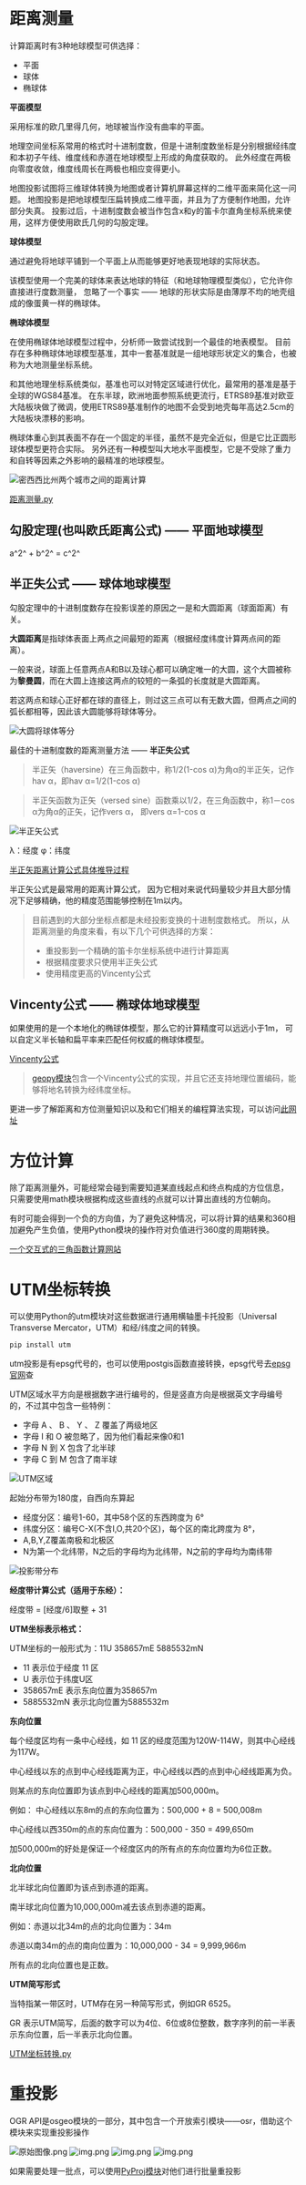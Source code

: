 # 距离测量

计算距离时有3种地球模型可供选择：

- 平面
- 球体
- 椭球体

**平面模型**

采用标准的欧几里得几何，地球被当作没有曲率的平面。

地理空间坐标系常用的格式时十进制度数，但是十进制度数坐标是分别根据经纬度和本初子午线、维度线和赤道在地球模型上形成的角度获取的。 此外经度在两极向零度收敛，维度线周长在两极也相应变得更小。

地图投影试图将三维球体转换为地图或者计算机屏幕这样的二维平面来简化这一问题。 地图投影是把地球模型压扁转换成二维平面，并且为了方便制作地图，允许部分失真。
投影过后，十进制度数会被当作包含x和y的笛卡尔直角坐标系统来使用，这样方便使用欧氏几何的勾股定理。

**球体模型**

通过避免将地球平铺到一个平面上从而能够更好地表现地球的实际状态。

该模型使用一个完美的球体来表达地球的特征（和地球物理模型类似），它允许你直接进行度数测量， 忽略了一个事实 —— 地球的形状实际是由薄厚不均的地壳组成的像蛋黄一样的椭球体。

**椭球体模型**

在使用椭球体地球模型过程中，分析师一致尝试找到一个最佳的地表模型。 目前存在多种椭球体地球模型基准，其中一套基准就是一组地球形状定义的集合，也被称为大地测量坐标系统。

和其他地理坐标系统类似，基准也可以对特定区域进行优化，最常用的基准是基于全球的WGS84基准。
在东半球，欧洲地面参照系统更流行，ETRS89基准对欧亚大陆板块做了微调，使用ETRS89基准制作的地图不会受到地壳每年高达2.5cm的大陆板块漂移的影响。

椭球体重心到其表面不存在一个固定的半径，虽然不是完全近似，但是它比正圆形球体模型更符合实际。 另外还有一种模型叫大地水平面模型，它是不受除了重力和自转等因素之外影响的最精准的地球模型。

![密西西比州两个城市之间的距离计算](img/密西西比州两个城市之间的距离计算.jpg)

[距离测量.py](<./距离测量.py>)

## 勾股定理(也叫欧氏距离公式) —— 平面地球模型

a^2^ + b^2^ = c^2^

## 半正失公式 —— 球体地球模型

勾股定理中的十进制度数存在投影误差的原因之一是和大圆距离（球面距离）有关。

**大圆距离**是指球体表面上两点之间最短的距离（根据经度纬度计算两点间的距离）。

一般来说，球面上任意两点A和B以及球心都可以确定唯一的大圆，这个大圆被称为**黎曼圆**，而在大圆上连接这两点的较短的一条弧的长度就是大圆距离。

若这两点和球心正好都在球的直径上，则过这三点可以有无数大圆，但两点之间的弧长都相等，因此该大圆能够将球体等分。

![大圆将球体等分](img/大圆将球体等分.jpg)

最佳的十进制度数的距离测量方法 —— **半正失公式**

> 半正矢（haversine）在三角函数中，称1/2(1-cos α)为角α的半正矢，记作hav α，即hav α=1/2(1-cos α)

> 半正矢函数为正矢（versed sine）函数乘以1/2，在三角函数中，称1－cos α为角α的正矢，记作vers α， 即vers α=1-cos α

![半正矢公式](img/半正矢公式.png)

λ：经度 φ：纬度

[半正矢距离计算公式具体推导过程](<https://en.wikipedia.org/wiki/Haversine_formula>)

半正矢公式是最常用的距离计算公式，
因为它相对来说代码量较少并且大部分情况下足够精确，他的精度范围能够控制在1m以内。

> 目前遇到的大部分坐标点都是未经投影变换的十进制度数格式。
> 所以，从距离测量的角度来看，有以下几个可供选择的方案：
> - 重投影到一个精确的笛卡尔坐标系统中进行计算距离
> - 根据精度要求只使用半正失公式
> - 使用精度更高的Vincenty公式

## Vincenty公式 —— 椭球体地球模型

如果使用的是一个本地化的椭球体模型，那么它的计算精度可以远远小于1m，
可以自定义半长轴和扁平率来匹配任何权威的椭球体模型。

[Vincenty公式](<https://en.wikipedia.org/wiki/Vincenty%27s_formulae>)

> [geopy模块](<https://geopy.readthedocs.io/en/latest/>)包含一个Vincenty公式的实现，并且它还支持地理位置编码，能够将地名转换为经纬度坐标。

更进一步了解距离和方位测量知识以及和它们相关的编程算法实现，可以访问[此网址](<http://www.movable-type.co.uk/scripts/latlong.html>)

# 方位计算

除了距离测量外，可能经常会碰到需要知道某直线起点和终点构成的方位信息，
只需要使用math模块根据构成这些直线的点就可以计算出直线的方位朝向。

有时可能会得到一个负的方向值，为了避免这种情况，可以将计算的结果和360相加避免产生负值，使用Python模块的操作符对负值进行360度的周期转换。

[一个交互式的三角函数计算网站](<https://www.mathsisfun.com/sine-cosine-tangent.html>)

# UTM坐标转换

可以使用Python的utm模块对这些数据进行通用横轴墨卡托投影（Universal Transverse Mercator，UTM）和经/纬度之间的转换。

```cmd
pip install utm
```

utm投影是有epsg代号的，也可以使用postgis函数直接转换，epsg代号去[epsg官网](<https://epsg.io/>)查

UTM区域水平方向是根据数字进行编号的，但是竖直方向是根据英文字母编号的，不过其中包含一些特例：

- 字母 A 、 B 、 Y 、 Z 覆盖了两级地区
- 字母 I 和 O 被忽略了，因为他们看起来像0和1
- 字母 N 到 X 包含了北半球
- 字母 C 到 M 包含了南半球

![UTM区域](img/UTM区域.png)

起始分布带为180度，自西向东算起

- 经度分区：编号1-60，其中58个区的东西跨度为 6°
- 纬度分区：编号C-X(不含I,O,共20个区)，每个区的南北跨度为 8°，
- A,B,Y,Z覆盖南极和北极区
- N为第一个北纬带，N之后的字母均为北纬带，N之前的字母均为南纬带


![投影带分布](./img/投影带分布.png)

**经度带计算公式（适用于东经）：**

经度带 = [经度/6]取整 + 31

**UTM坐标表示格式：**

UTM坐标的一般形式为：11U 358657mE 5885532mN

- 11 表示位于经度 11 区
- U 表示位于纬度U区
- 358657mE 表示东向位置为358657m
- 5885532mN 表示北向位置为5885532m

**东向位置**

每个经度区均有一条中心经线，如 11 区的经度范围为120W-114W，则其中心经线为117W。

中心经线以东的点到中心经线距离为正，中心经线以西的点到中心经线距离为负。

则某点的东向位置即为该点到中心经线的距离加500,000m。

例如： 中心经线以东8m的点的东向位置为：500,000 + 8 = 500,008m

中心经线以西350m的点的东向位置为：500,000 - 350 = 499,650m

加500,000m的好处是保证一个经度区内的所有点的东向位置均为6位正数。

**北向位置**

北半球北向位置即为该点到赤道的距离。

南半球北向位置为10,000,000m减去该点到赤道的距离。

例如：赤道以北34m的点的北向位置为：34m

赤道以南34m的点的南向位置为：10,000,000 - 34 = 9,999,966m

所有点的北向位置也是正数。

**UTM简写形式**

当特指某一带区时，UTM存在另一种简写形式，例如GR 6525。

GR 表示UTM简写，后面的数字可以为4位、6位或8位整数，数字序列的前一半表示东向位置，后一半表示北向位置。

[UTM坐标转换.py](<./UTM坐标转换.py>)

# 重投影

OGR API是osgeo模块的一部分，其中包含一个开放索引模块——osr，借助这个模块来实现重投影操作

![原始图像.png](img/原始图像.png)
![img.png](img/原始坐标系.png)
![img.png](img/重投影图像.png)
![img.png](img/重投影坐标系.png)

如果需要处理一批点，可以使用[PyProj模块](<https://pypi.org/project/pyproj/>)对他们进行批量重投影

